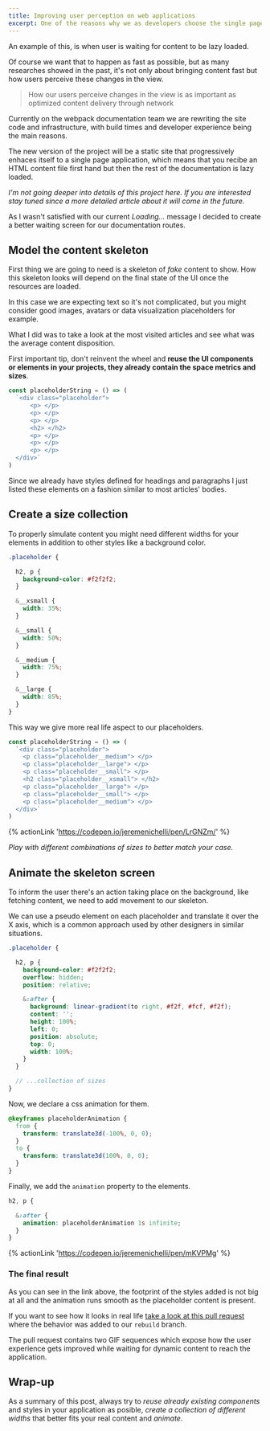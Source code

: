 ```yaml
---
title: Improving user perception on web applications
excerpt: One of the reasons why we as developers choose the single page application paradigm is to improve the experience on a product or a site, but this also exposes new challenges around the user flow.
---
```


An example of this, is when user is waiting for content to be lazy loaded.

Of course we want that to happen as fast as possible, but as many researches showed in the past, it's not only about bringing content fast but how users perceive these changes in the view.

> How our users perceive changes in the view is as important as optimized content delivery through network

Currently on the webpack documentation team we are rewriting the site code and infrastructure, with build times and developer experience being the main reasons.

The new version of the project will be a static site that progressively enhaces itself to a single page application, which means that you recibe an HTML content file first hand but then the rest of the documentation is lazy loaded.

_I'm not going deeper into details of this project here. If you are interested stay tuned since a more detailed article about it will come in the future._

As I wasn't satisfied with our current _Loading..._ message I decided to create a better waiting screen for our documentation routes.

## Model the content skeleton

First thing we are going to need is a skeleton of _fake_ content to show. How this skeleton looks will depend on the final state of the UI once the resources are loaded.

In this case we are expecting text so it's not complicated, but you might consider good images, avatars or data visualization placeholders for example.

What I did was to take a look at the most visited articles and see what was the average content disposition.

First important tip, don't reinvent the wheel and **reuse the UI components or elements in your projects, they already contain the space metrics and sizes**.

```js
const placeholderString = () => (
  `<div class="placeholder">
      <p> </p>
      <p> </p>
      <p> </p>
      <h2> </h2>
      <p> </p>
      <p> </p>
      <p> </p>
  </div>`
)
```

Since we already have styles defined for headings and paragraphs I just listed these elements on a fashion similar to most articles' bodies.


## Create a size collection

To properly simulate content you might need different widths for your elements in addition to other styles like a background color.

```scss
.placeholder {

  h2, p {
    background-color: #f2f2f2;
  }

  &__xsmall {
    width: 35%;
  }

  &__small {
    width: 50%;
  }

  &__medium {
    width: 75%;
  }

  &__large {
    width: 85%;
  }
}
```

This way we give more real life aspect to our placeholders.

```js
const placeholderString = () => (
  `<div class="placeholder">
    <p class="placeholder__medium"> </p>
    <p class="placeholder__large"> </p>
    <p class="placeholder__small"> </p>
    <h2 class="placeholder__xsmall"> </h2>
    <p class="placeholder__large"> </p>
    <p class="placeholder__small"> </p>
    <p class="placeholder__medium"> </p>
  </div>`
)
```

{% actionLink 'https://codepen.io/jeremenichelli/pen/LrGNZm/' %}

_Play with different combinations of sizes to better match your case._

## Animate the skeleton screen

To inform the user there's an action taking place on the background, like fetching content, we need to add movement to our skeleton.

We can use a pseudo element on each placeholder and translate it over the X axis, which is a common approach used by other designers in similar situations.

```scss
.placeholder {

  h2, p {
    background-color: #f2f2f2;
    overflow: hidden;
    position: relative;

    &:after {
      background: linear-gradient(to right, #f2f, #fcf, #f2f);
      content: '';
      height: 100%;
      left: 0;
      position: absolute;
      top: 0;
      width: 100%;
    }
  }

  // ...collection of sizes
}
```

Now, we declare a css animation for them.

```css
@keyframes placeholderAnimation {
  from {
    transform: translate3d(-100%, 0, 0);
  }
  to {
    transform: translate3d(100%, 0, 0);
  }
}
```

Finally, we add the `animation` property to the elements.

```scss
h2, p {

  &:after {
    animation: placeholderAnimation 1s infinite;
  }
}
```

{% actionLink 'https://codepen.io/jeremenichelli/pen/mKVPMg' %}

### The final result

As you can see in the link above, the footprint of the styles added is not big at all and the animation runs smooth as the placeholder content is present.

If you want to see how it looks in real life [take a look at this pull request](https://github.com/webpack/webpack.js.org/pull/2121) where the behavior was added to our `rebuild` branch.

The pull request contains two GIF sequences which expose how the user experience gets improved while waiting for dynamic content to reach the application.

## Wrap-up

As a summary of this post, always try to _reuse already existing components_ and styles in your application as posible, _create a collection of different widths_ that better fits your real content and _animate_.
